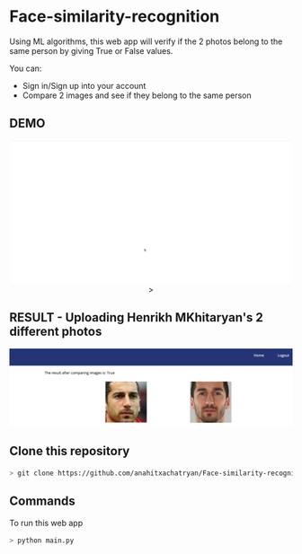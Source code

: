 # Face-similarity-recognition
Using ML algorithms, this web app will verify if the 2 photos belong to the same person by giving True or False values.

You can:
* Sign in/Sign up into your account
* Compare 2 images and see if they belong to the same person


## DEMO
<p align="center">
  <img src="website/static/images/DEMO.gif" width="500">>
</p>

## RESULT - Uploading Henrikh MKhitaryan's 2 different photos
<p align="center">
  <img src="website/static/images/example1.png">
</p>


## Clone this repository

```bash
> git clone https://github.com/anahitxachatryan/Face-similarity-recognition.git
```

## Commands

To run this web app

```bash
> python main.py
```


